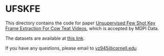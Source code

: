 # UFSKFE

This directory contains the code for paper [Unsupervised Few Shot Key Frame Extraction For Cow Teat Videos](https://www.mdpi.com/2076-2615/), which is accepted by MDPI Data.

The datasets are available at [this link]([https://cornell.box.com/s/rf4705g3l3076xe1dlvljazdwp42srgg](https://doi.org/10.5281/zenodo.6572956)).

If you have any questions, please email to yz945@cornell.edu
